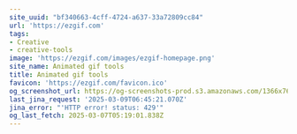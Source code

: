 ```yaml
---
site_uuid: "bf340663-4cff-4724-a637-33a72809cc84"
url: 'https://ezgif.com'
tags:
- Creative
- creative-tools
image: 'https://ezgif.com/images/ezgif-homepage.png'
site_name: Animated gif tools
title: Animated gif tools
favicon: 'https://ezgif.com/favicon.ico'
og_screenshot_url: https://og-screenshots-prod.s3.amazonaws.com/1366x768/80/false/b5caa85941f32e986e1af1b0f3f794a849a57836369a8dc10bc4d1cd02ef2535.jpeg
last_jina_request: '2025-03-09T06:45:21.070Z'
jina_error: "'HTTP error! status: 429'"
og_last_fetch: 2025-03-07T05:19:01.838Z
---
```


